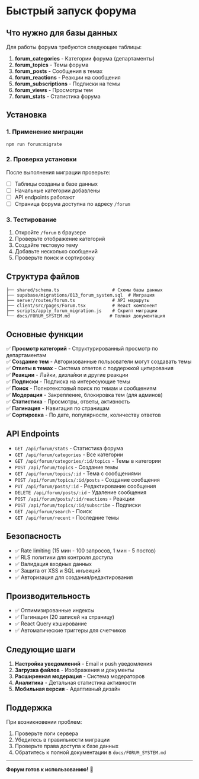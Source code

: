 # Быстрый запуск форума

## Что нужно для базы данных

Для работы форума требуются следующие таблицы:

1. **forum_categories** - Категории форума (департаменты)
2. **forum_topics** - Темы форума  
3. **forum_posts** - Сообщения в темах
4. **forum_reactions** - Реакции на сообщения
5. **forum_subscriptions** - Подписки на темы
6. **forum_views** - Просмотры тем
7. **forum_stats** - Статистика форума

## Установка

### 1. Применение миграции

```bash
npm run forum:migrate
```

### 2. Проверка установки

После выполнения миграции проверьте:

- [ ] Таблицы созданы в базе данных
- [ ] Начальные категории добавлены
- [ ] API endpoints работают
- [ ] Страница форума доступна по адресу `/forum`

### 3. Тестирование

1. Откройте `/forum` в браузере
2. Проверьте отображение категорий
3. Создайте тестовую тему
4. Добавьте несколько сообщений
5. Проверьте поиск и сортировку

## Структура файлов

```
├── shared/schema.ts                    # Схемы базы данных
├── supabase/migrations/013_forum_system.sql  # Миграция
├── server/routes/forum.ts              # API маршруты
├── client/src/pages/Forum.tsx          # React компонент
├── scripts/apply_forum_migration.js    # Скрипт миграции
└── docs/FORUM_SYSTEM.md               # Полная документация
```

## Основные функции

✅ **Просмотр категорий** - Структурированный просмотр по департаментам  
✅ **Создание тем** - Авторизованные пользователи могут создавать темы  
✅ **Ответы в темах** - Система ответов с поддержкой цитирования  
✅ **Реакции** - Лайки, дизлайки и другие реакции  
✅ **Подписки** - Подписка на интересующие темы  
✅ **Поиск** - Полнотекстовый поиск по темам и сообщениям  
✅ **Модерация** - Закрепление, блокировка тем (для админов)  
✅ **Статистика** - Просмотры, ответы, активность  
✅ **Пагинация** - Навигация по страницам  
✅ **Сортировка** - По дате, популярности, количеству ответов  

## API Endpoints

- `GET /api/forum/stats` - Статистика форума
- `GET /api/forum/categories` - Все категории
- `GET /api/forum/categories/:id/topics` - Темы в категории
- `POST /api/forum/topics` - Создание темы
- `GET /api/forum/topics/:id` - Тема с сообщениями
- `POST /api/forum/topics/:id/posts` - Создание сообщения
- `PUT /api/forum/posts/:id` - Редактирование сообщения
- `DELETE /api/forum/posts/:id` - Удаление сообщения
- `POST /api/forum/posts/:id/reactions` - Реакции
- `POST /api/forum/topics/:id/subscribe` - Подписки
- `GET /api/forum/search` - Поиск
- `GET /api/forum/recent` - Последние темы

## Безопасность

- ✅ Rate limiting (15 мин - 100 запросов, 1 мин - 5 постов)
- ✅ RLS политики для контроля доступа
- ✅ Валидация входных данных
- ✅ Защита от XSS и SQL инъекций
- ✅ Авторизация для создания/редактирования

## Производительность

- ✅ Оптимизированные индексы
- ✅ Пагинация (20 записей на страницу)
- ✅ React Query кэширование
- ✅ Автоматические триггеры для счетчиков

## Следующие шаги

1. **Настройка уведомлений** - Email и push уведомления
2. **Загрузка файлов** - Изображения и документы
3. **Расширенная модерация** - Система модераторов
4. **Аналитика** - Детальная статистика активности
5. **Мобильная версия** - Адаптивный дизайн

## Поддержка

При возникновении проблем:

1. Проверьте логи сервера
2. Убедитесь в правильности миграции
3. Проверьте права доступа к базе данных
4. Обратитесь к полной документации в `docs/FORUM_SYSTEM.md`

---

**Форум готов к использованию!** 🎉 